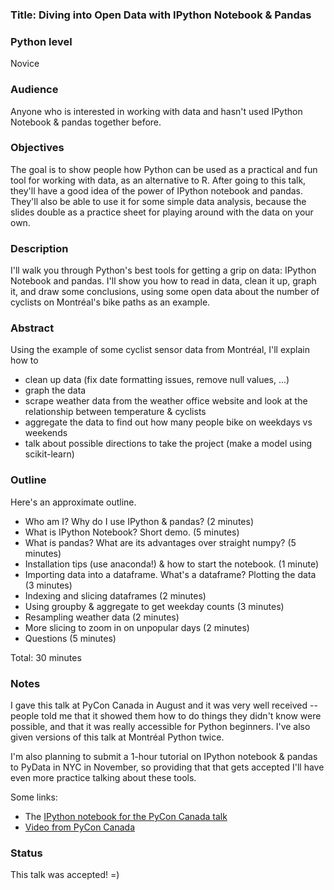 ### Title: Diving into Open Data with IPython Notebook & Pandas

### Python level

Novice

### Audience

Anyone who is interested in working with data and hasn't used IPython
Notebook & pandas together before.

### Objectives

The goal is to show people how Python can be used as a practical and fun tool for working with data, as an alternative to R. After going to this talk, they'll have a good idea of the power of IPython notebook and pandas. They'll also be able to use it for some simple data analysis, because the slides double as a practice sheet for playing around with the data on your own.  

### Description

I'll walk you through Python's best tools for getting a grip on data:
IPython Notebook and pandas. I'll show you how to read in data, clean
it up, graph it, and draw some conclusions, using some open data about
the number of cyclists on Montréal's bike paths as an example.

### Abstract

Using the example of some cyclist sensor data from Montréal, I'll
explain how to

* clean up data (fix date formatting issues, remove null values, ...)
* graph the data
* scrape weather data from the weather office website and look at the
  relationship between temperature & cyclists
* aggregate the data to find out how many people bike on weekdays vs
  weekends
* talk about possible directions to take the project (make a model
  using scikit-learn)

### Outline

Here's an approximate outline.

* Who am I? Why do I use IPython & pandas? (2 minutes)
* What is IPython Notebook? Short demo. (5 minutes)
* What is pandas? What are its advantages over straight numpy? (5
  minutes)
* Installation tips (use anaconda!) & how to start the notebook. (1
  minute)
* Importing data into a dataframe. What's a dataframe? Plotting the
  data (3 minutes)
* Indexing and slicing dataframes (2 minutes)
* Using groupby & aggregate to get weekday counts (3 minutes)
* Resampling weather data (2 minutes)
* More slicing to zoom in on unpopular days (2 minutes)
* Questions (5 minutes)

Total: 30 minutes

### Notes

I gave this talk at PyCon Canada in August and it was very well
received -- people told me that it showed them how to do things they
didn't know were possible, and that it was really accessible for
Python beginners. I've also given versions of this talk at Montréal
Python twice.

I'm also planning to submit a 1-hour tutorial on IPython notebook &
pandas to PyData in NYC in November, so providing that that gets
accepted I'll have even more practice talking about these tools.

Some links:

* The
  [IPython notebook for the PyCon Canada talk](http://bit.ly/pyconca-pandas)
*
  [Video from PyCon Canada](http://pyvideo.org/video/2330/diving-into-open-data-with-ipython-notebook-pan)


### Status

This talk was accepted! =)
